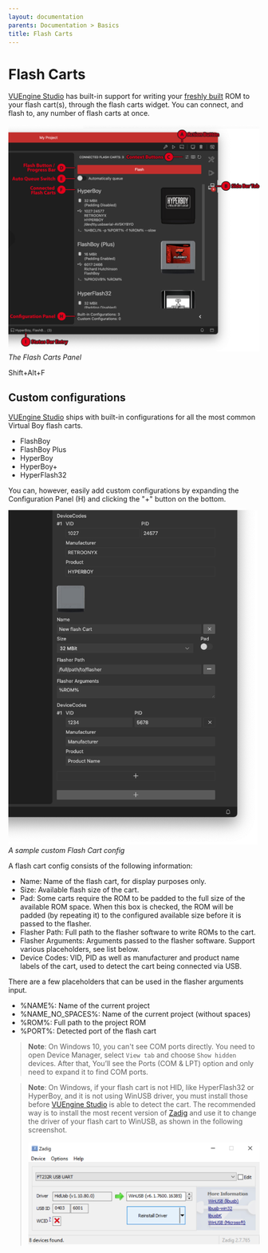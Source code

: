 ```yaml
---
layout: documentation
parents: Documentation > Basics
title: Flash Carts
---
```


# Flash Carts

[VUEngine Studio](https://www.vuengine.dev/downloads/) has built-in support for writing your [freshly built](/documentation/basics/building/) ROM to your flash cart(s), through the flash carts widget. You can connect, and flash to, any number of flash carts at once.

<a href="/documentation/images/basics/flash-carts/flash-carts-panel.png" data-toggle="lightbox" data-gallery="gallery" data-caption="The Flash Carts Panel"><img src="/documentation/images/basics/flash-carts/flash-carts-panel.png" /></a><br />
_The Flash Carts Panel_

<span class="keys" data-osx="⇧⌥F">Shift+Alt+F</span>

## Custom configurations

[VUEngine Studio](https://www.vuengine.dev/downloads/) ships with built-in configurations for all the most common Virtual Boy flash carts.

- FlashBoy
- FlashBoy Plus
- HyperBoy
- HyperBoy+
- HyperFlash32

You can, however, easily add custom configurations by expanding the Configuration Panel (H) and clicking the "+" button on the bottom.

<a href="/documentation/images/basics/flash-carts/custom-flash-cart-config.png" data-toggle="lightbox" data-gallery="gallery" data-caption="A sample custom Flash Cart config"><img src="/documentation/images/basics/flash-carts/custom-flash-cart-config.png" width="500" /></a><br />
_A sample custom Flash Cart config_

A flash cart config consists of the following information:

- Name: Name of the flash cart, for display purposes only.
- Size: Available flash size of the cart.
- Pad: Some carts require the ROM to be padded to the full size of the available ROM space. When this box is checked, the ROM will be padded (by repeating it) to the configured available size before it is passed to the flasher.
- Flasher Path: Full path to the flasher software to write ROMs to the cart.
- Flasher Arguments: Arguments passed to the flasher software. Support various placeholders, see list below.
- Device Codes: VID, PID as well as manufacturer and product name labels of the cart, used to detect the cart being connected via USB.

There are a few placeholders that can be used in the flasher arguments input.

- %NAME%: Name of the current project
- %NAME_NO_SPACES%: Name of the current project (without spaces)
- %ROM%: Full path to the project ROM
- %PORT%: Detected port of the flash cart

> **Note**: On Windows 10, you can't see COM ports directly. You need to open Device Manager, select `View tab` and choose `Show hidden` devices. After that, You’ll see the Ports (COM & LPT) option and only need to expand it to find COM ports.

> **Note**: On Windows, if your flash cart is not HID, like HyperFlash32 or HyperBoy, and it is not using WinUSB driver, you must install those before [VUEngine Studio](https://www.vuengine.dev/downloads/) is able to detect the cart. The recommended way is to install the most recent version of [Zadig](https://zadig.akeo.ie/) and use it to change the driver of your flash cart to WinUSB, as shown in the following screenshot.<br><br> <a href="/documentation/images/basics/flash-carts/zadig-hyperflash32.png" data-toggle="lightbox" data-gallery="gallery"><img src="/documentation/images/basics/flash-carts/zadig-hyperflash32.png" width="600" /></a>
